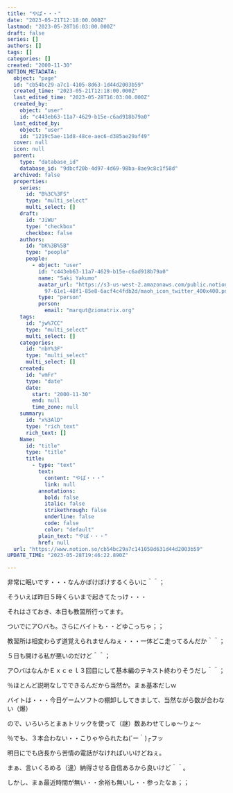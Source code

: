 ```yaml
---
title: "やば・・・"
date: "2023-05-21T12:18:00.000Z"
lastmod: "2023-05-28T16:03:00.000Z"
draft: false
series: []
authors: []
tags: []
categories: []
created: "2000-11-30"
NOTION_METADATA:
  object: "page"
  id: "cb54bc29-a7c1-4105-8d63-1d44d2003b59"
  created_time: "2023-05-21T12:18:00.000Z"
  last_edited_time: "2023-05-28T16:03:00.000Z"
  created_by:
    object: "user"
    id: "c443eb63-11a7-4629-b15e-c6ad918b79a0"
  last_edited_by:
    object: "user"
    id: "1219c5ae-11d8-48ce-aec6-d385ae29af49"
  cover: null
  icon: null
  parent:
    type: "database_id"
    database_id: "9dbcf20b-4d97-4d69-98ba-8ae9c8c1f58d"
  archived: false
  properties:
    series:
      id: "B%3C%3FS"
      type: "multi_select"
      multi_select: []
    draft:
      id: "JiWU"
      type: "checkbox"
      checkbox: false
    authors:
      id: "bK%3B%5B"
      type: "people"
      people:
        - object: "user"
          id: "c443eb63-11a7-4629-b15e-c6ad918b79a0"
          name: "Saki Yakumo"
          avatar_url: "https://s3-us-west-2.amazonaws.com/public.notion-static.com/3ad1c4\
            97-61e1-48f1-85e8-6acf4c4fdb2d/maoh_icon_twitter_400x400.png"
          type: "person"
          person:
            email: "marqut@ziomatrix.org"
    tags:
      id: "jw%7CC"
      type: "multi_select"
      multi_select: []
    categories:
      id: "nbY%3F"
      type: "multi_select"
      multi_select: []
    created:
      id: "vmFr"
      type: "date"
      date:
        start: "2000-11-30"
        end: null
        time_zone: null
    summary:
      id: "x%3AlD"
      type: "rich_text"
      rich_text: []
    Name:
      id: "title"
      type: "title"
      title:
        - type: "text"
          text:
            content: "やば・・・"
            link: null
          annotations:
            bold: false
            italic: false
            strikethrough: false
            underline: false
            code: false
            color: "default"
          plain_text: "やば・・・"
          href: null
  url: "https://www.notion.so/cb54bc29a7c141058d631d44d2003b59"
UPDATE_TIME: "2023-05-28T19:46:22.890Z"

---
```

<link rel="stylesheet" href="https://cdn.jsdelivr.net/npm/katex@0.16.2/dist/katex.min.css" integrity="sha384-bYdxxUwYipFNohQlHt0bjN/LCpueqWz13HufFEV1SUatKs1cm4L6fFgCi1jT643X" crossorigin="anonymous">


非常に眠いです・・・なんかぼけぼけするくらいに＾＾；


そういえば昨日５時くらいまで起きてたっけ・・・


それはさておき、本日も教習所行ってます。


ついでにア○バも。さらにバイトも・・どゆこっちゃ；；


教習所は相変わらず道覚えられませんねぇ・・・一体どこ走ってるんだか＾＾；


５日も開ける私が悪いのだけど＾＾；


ア○バはなんかＥｘｃｅｌ３回目にして基本編のテキスト終わりそうだし＾＾；


％ほとんど説明なしでできるんだから当然か。まぁ基本だしｗ


バイトは・・・今日ゲームソフトの棚卸ししてきまして、当然ながら数が合わない（爆）


ので、いろいろとまぁトリックを使って（謎）数あわせてしゅ～りょ～


％でも、３本合わない・・こりゃやられたね(´ー｀)┌フッ


明日にでも店長から苦情の電話がなければいいけどねぇ。


まぁ、言いくるめる（違）納得させる自信あるから良いけど＾＾。


しかし、まぁ最近時間が無い・・余裕も無いし・・参ったなぁ；；

